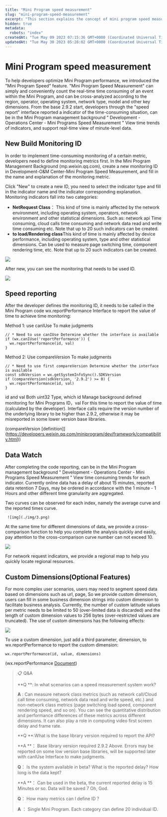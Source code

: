 ```yaml
---
title: "Mini Program speed measurement"
slug: "mini-program-speed-measurement"
excerpt: "This section explains the concept of mini program speed measurement."
hidden: true
metadata: 
  robots: "index"
createdAt: "Tue May 09 2023 07:15:36 GMT+0000 (Coordinated Universal Time)"
updatedAt: "Tue May 30 2023 05:28:02 GMT+0000 (Coordinated Universal Time)"
---
```

# Mini Program speed measurement

To help developers optimize Mini Program performance, we introduced the "Mini Program Speed" feature. "Mini Program Speed Measurement" can simply and conveniently count the real-time time consuming of an event within the Mini Program, and can be cross-analyzed according to the region, operator, operating system, network type, model and other key dimensions. From the base 2.9.2 start, developers through the "speed report" interface reported a indicator of the time-consuming situation, can be in the Mini Program management background " Development - Operations Center - Mini Programs Speed Measurement " View time trends of indicators, and support real-time view of minute-level data.

## New Build Monitoring ID

In order to implement time-consuming monitoring of a certain metric, developers need to define monitoring metrics first. In the Mini Program Management Background (mp.weixin.qq.com), create a new monitoring ID in Development-O&M Center-Mini Program Speed Measurement, and fill in the name and explanation of the monitoring metric.

Click "New" to create a new ID, you need to select the indicator type and fill in the indicator name and the indicator corresponding explanation. Monitoring indicators fall into two categories:

- **NetRequest Class**： This kind of time is mainly affected by the network environment, including operating system, operators, network environment and other statistical dimensions. Such as: network api Time consuming, cloud calls time consuming and network data read and write time consuming etc. Note that up to 20 such indicators can be created.
- **to load/Rendering class**This kind of time is mainly affected by device performance, including operating system, type and other statistical dimensions. Can be used to measure page switching time, component rendering time, etc. Note that up to 20 such indicators can be created.

![](https://files.readme.io/5d4d9cb-small-08cfcaf-47.translated.jpg)

After new, you can see the monitoring that needs to be used ID.

![](https://files.readme.io/69cb6b1-small-9223439-48.translated.jpg)

## Speed reporting

After the developer defines the monitoring ID, it needs to be called in the Mini Program code wx.reportPerformance Interface to report the value of time to achieve time monitoring:

Method 1: use canIUse To make judgments

```Text code
// * Need to use canIUse Determine whether the interface is available
if (wx.canIUse('reportPerformance')) {
  wx.reportPerformance(id, val)
}
```

Method 2: Use compareVersion To make judgments

```Text code
// * Need to use first compareVersion Determine whether the interface is available
const sdkVersion = wx.getSystemInfoSync().SDKVersion
if (compareVersion(sdkVersion, '2.9.2') >= 0) {
  wx.reportPerformance(id, val)
}
```

id and val Both uint32 Type, which id Manage background defined monitoring for Mini Programs ID，val For this time to report the value of time (calculated by the developer). Interface calls require the version number of the underlying library to be higher than 2.9.2, otherwise it may be misreported in some lower version base libraries.

(compareVersion [definition]](<https://developers.weixin.qq.com/miniprogram/dev/framework/compatibility.html>))

## Data Watch

After completing the code reporting, can be in the Mini Program management background " Development - Operations Center - Mini Programs Speed Measurement " View time consuming trends for each indicator. Currently online data has a delay of about 15 minutes, reported data retention 7 Days, may be ordered in accordance with the 1 minute - 1 Hours and other different time granularity are aggregated.

Two curves can be observed for each index, namely the average curve and the reported times curve.

```Text code
 ![img](./img/3.png)  
```

At the same time for different dimensions of data, we provide a cross-comparison function to help you complete the analysis quickly and easily, pay attention to the cross-comparison curve number can not exceed 10.

![](https://files.readme.io/6e2da6f-small-cbf96df-49.translated.jpg)

For network request indicators, we provide a regional map to help you quickly locate regional resources.

## Custom Dimensions(Optional Features)

For more complex user scenarios, users may need to segment speed data based on dimensions such as url, page, So we provide custom dimension, users can fill in some business dimension strings into custom dimension to facilitate business analysis. Currently, the number of custom latitude values per metric needs to be limited to 50 (over-limited data is discarded) and the length of custom dimension values to 256 bytes (over-restricted values are truncated). The use of custom dimensions has the following effects:

![](https://files.readme.io/805d683-small-1a6607f-51.translated.jpg)

To use a custom dimension, just add a third parameter, dimension, to wx.reportPerformance to report the custom dimension:

```Text code
wx.reportPerformance(id, value, dimensions)
```

(wx.reportPerformance [Document](<>))

> 📋 Q&A
> 
> **Q **: In what scenarios can a speed measurement system work?
> 
> **A** : Can measure network class metrics (such as network call/Cloud call time consuming, network data read and write speed, etc.) and non-network class metrics (page switching load speed, component rendering speed, and so on). You can see the quantitative distribution and performance differences of these metrics across different dimensions. It can also play a role in computing video first screen delay and frame rate.
> 
> **Q **:What is the base library version required to report the API?
> 
> **A **： Base library version required 2.9.2 Above. Errors may be reported on some low version base libraries, will be supported later with canIUse Interface to make judgments.
> 
> **Q**： Is the system available in beta? What is the reported delay? How long is the data kept?
> 
> **A **： Can be used in the beta, the current reported delay is 15 Minutes or so. Data will be saved 7 Oh, God.
> 
> **Q**： How many metrics can I define ID？
> 
> **A** ： Single Mini Program. Each category can define 20 individual ID.
